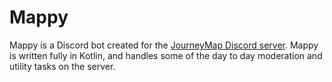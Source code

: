 Mappy
=====

Mappy is a Discord bot created for the [JourneyMap Discord server](https://discord.gg/eP8gE69). Mappy is written
fully in Kotlin, and handles some of the day to day moderation and utility tasks on the server.
